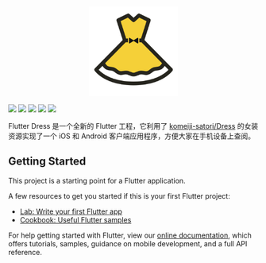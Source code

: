 <div align=center>
  <img src="./lib/assets/icons/ios/AppIcon.appiconset/icon-1024.png" width="180"/>
</div>

![](https://img.shields.io/github/tag/icepy/flutter-dress.svg)
![](https://img.shields.io/jenkins/s/https/jenkins.qa.ubuntu.com/precise-desktop-amd64_default.svg)
![](https://img.shields.io/github/license/icepy/flutter-dress.svg)
![](https://img.shields.io/github/issues/icepy/flutter-dress.svg)
![](https://img.shields.io/github/repo-size/icepy/flutter-dress.svg)

Flutter Dress 是一个全新的 Flutter 工程，它利用了 [komeiji-satori/Dress](https://github.com/komeiji-satori/Dress) 的女装资源实现了一个 iOS 和 Android 客户端应用程序，方便大家在手机设备上查阅。

## Getting Started

This project is a starting point for a Flutter application.

A few resources to get you started if this is your first Flutter project:

- [Lab: Write your first Flutter app](https://flutter.io/docs/get-started/codelab)
- [Cookbook: Useful Flutter samples](https://flutter.io/docs/cookbook)

For help getting started with Flutter, view our 
[online documentation](https://flutter.io/docs), which offers tutorials, 
samples, guidance on mobile development, and a full API reference.

## 